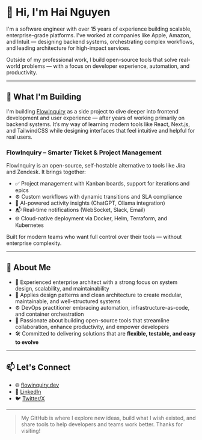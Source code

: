 # 👋 Hi, I'm Hai Nguyen

I'm a software engineer with over 15 years of experience building scalable, enterprise-grade platforms. I've worked at companies like Apple, Amazon, and Intuit — designing backend systems, orchestrating complex workflows, and leading architecture for high-impact services.

Outside of my professional work, I build open-source tools that solve real-world problems — with a focus on developer experience, automation, and productivity.

---

## 🚀 What I'm Building

I'm building [FlowInquiry](https://github.com/flowinquiry) as a side project to dive deeper into frontend development and user experience — after years of working primarily on backend systems. It’s my way of learning modern tools like React, Next.js, and TailwindCSS while designing interfaces that feel intuitive and helpful for real users.

### FlowInquiry – Smarter Ticket & Project Management

FlowInquiry is an open-source, self-hostable alternative to tools like Jira and Zendesk. It brings together:

- ✅ Project management with Kanban boards, support for iterations and epics  
- ⚙️ Custom workflows with dynamic transitions and SLA compliance  
- 🧠 AI-powered activity insights (ChatGPT, Ollama integration)  
- 📬 Real-time notifications (WebSocket, Slack, Email)  
- 🌐 Cloud-native deployment via Docker, Helm, Terraform, and Kubernetes  

Built for modern teams who want full control over their tools — without enterprise complexity.

---

## 💼 About Me

- 🧱 Experienced enterprise architect with a strong focus on system design, scalability, and maintainability  
- 📐 Applies design patterns and clean architecture to create modular, maintainable, and well-structured systems 
- ⚙️ DevOps practitioner embracing automation, infrastructure-as-code, and container orchestration  
- 🚀 Passionate about building open-source tools that streamline collaboration, enhance productivity, and empower developers  
- 🛠️ Committed to delivering solutions that are **flexible, testable, and easy to evolve**

---

## 📫 Let's Connect

- 🌐 [flowinquiry.dev](https://flowinquiry.io)
- 💼 [LinkedIn](https://www.linkedin.com/in/haiphucnguyen/)
- 🐦 [Twitter/X](https://x.com/haiphucnguyen/)

---

> My GitHub is where I explore new ideas, build what I wish existed, and share tools to help developers and teams work better. Thanks for visiting!
